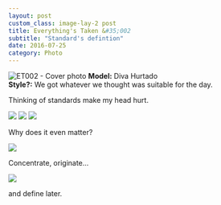 ```yaml
---
layout: post
custom_class: image-lay-2 post
title: Everything's Taken &#35;002
subtitle: "Standard's defintion"
date: 2016-07-25
category: Photo
---
```


![ET002 - Cover photo](https://dl.dropboxusercontent.com/u/92053056/take_003.jpg)
__Model:__ Diva Hurtado
<br>
__Style?:__ We got whatever we thought was suitable for the day.

Thinking of standards make my head hurt. 

<img class="col-sm-6 post-a" src="https://dl.dropboxusercontent.com/u/92053056/take_002.jpg">

<img class="col-sm-6 post-b" src="https://dl.dropboxusercontent.com/u/92053056/take_001.jpg"> 

<img class="post-single" src="https://dl.dropboxusercontent.com/u/92053056/et_005.jpg">

<p class="text-center">Why does it even matter?</p>

<img src="https://dl.dropboxusercontent.com/u/92053056/take_004.jpg">

<p class="text-center">Concentrate, originate...</p>

<img class="post-single" src="https://dl.dropboxusercontent.com/u/92053056/take_006.jpg">

<p class="text-center">and define later.</p>